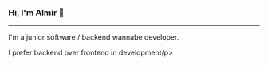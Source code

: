 ### Hi, I'm Almir 👋

<hr>

<p> I'm a junior software / backend wannabe developer. 
  
</p>
<p>I prefer backend over frontend in development/p>




